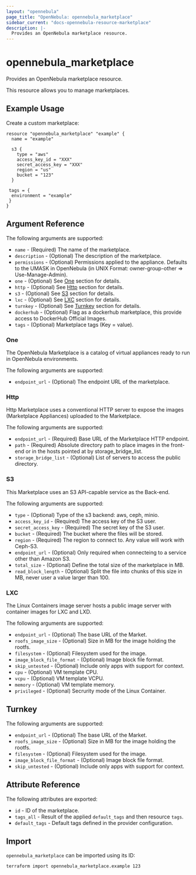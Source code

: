 ```yaml
---
layout: "opennebula"
page_title: "OpenNebula: opennebula_marketplace"
sidebar_current: "docs-opennebula-resource-marketplace"
description: |-
  Provides an OpenNebula marketplace resource.
---
```


# opennebula_marketplace

Provides an OpenNebula marketplace resource.

This resource allows you to manage marketplaces.

## Example Usage

Create a custom marketplace:

```hcl
resource "opennebula_marketplace" "example" {
  name = "example"

  s3 {
    type = "aws"
    access_key_id = "XXX"
    secret_access_key = "XXX"
    region = "us"
    bucket = "123"
  }

 tags = {
  environment = "example"
 }
}
```

## Argument Reference

The following arguments are supported:

* `name` - (Required) The name of the marketplace.
* `description` - (Optional) The description of the marketplace.
* `permissions` - (Optional) Permissions applied to the appliance. Defaults to the UMASK in OpenNebula (in UNIX Format: owner-group-other => Use-Manage-Admin).
* `one` - (Optional) See [One](#One) section for details.
* `http` - (Optional) See [Http](#Http) section for details.
* `s3` - (Optional) See [S3](#S3) section for details.
* `lxc` - (Optional) See [LXC](#LXC) section for details.
* `turnkey` - (Optional) See [Turnkey](#Turnkey) section for details.
* `dockerhub` - (Optional) Flag as a dockerhub marketplace, this provide access to DockerHub Official Images.
* `tags` - (Optional) Marketplace tags (Key = value).

### One

The OpenNebula Marketplace is a catalog of virtual appliances ready to run in OpenNebula environments.

The following arguments are supported:

* `endpoint_url` - (Optional) The endpoint URL of the marketplace.

### Http

Http Marketplace uses a conventional HTTP server to expose the images (Marketplace Appliances) uploaded to the Marketplace.

The following arguments are supported:

* `endpoint_url` - (Required) Base URL of the Marketplace HTTP endpoint.
* `path` - (Required) Absolute directory path to place images in the front-end or in the hosts pointed at by storage_bridge_list.
* `storage_bridge_list` - (Optional) List of servers to access the public directory.

### S3

This Marketplace uses an S3 API-capable service as the Back-end.

The following arguments are supported:

* `type` - (Optional) Type of the s3 backend: aws, ceph, minio.
* `access_key_id` - (Required) The access key of the S3 user.
* `secret_access_key` - (Required) The secret key of the S3 user.
* `bucket` - (Required) The bucket where the files will be stored.
* `region` - (Required) The region to connect to. Any value will work with Ceph-S3.
* `endpoint_url` - (Optional) Only required when connecteing to a service other than Amazon S3.
* `total_size` - (Optional) Define the total size of the marketplace in MB.
* `read_block_length` - (Optional) Split the file into chunks of this size in MB, never user a value larger than 100. 

### LXC

The Linux Containers image server hosts a public image server with container images for LXC and LXD.

The following arguments are supported:

* `endpoint_url` - (Optional) The base URL of the Market.
* `roofs_image_size` - (Optional) Size in MB for the image holding the rootfs.
* `filesystem` - (Optional) Filesystem used for the image.
* `image_block_file_format` - (Optional) Image block file format.
* `skip_untested` - (Optional) Include only apps with support for context.
* `cpu` - (Optional) VM template CPU.
* `vcpu` - (Optional) VM template VCPU.
* `memory` - (Optional) VM template memory.
* `privileged` - (Optional) Secrurity mode of the Linux Container.

## Turnkey

The following arguments are supported:

* `endpoint_url` - (Optional) The base URL of the Market.
* `roofs_image_size` - (Optional) Size in MB for the image holding the rootfs.
* `filesystem` - (Optional) Filesystem used for the image.
* `image_block_file_format` - (Optional) Image block file format.
* `skip_untested` - (Optional) Include only apps with support for context.

## Attribute Reference

The following attributes are exported:

* `id` - ID of the marketplace.
* `tags_all` - Result of the applied `default_tags` and then resource `tags`.
* `default_tags` - Default tags defined in the provider configuration.

## Import

`opennebula_marketplace` can be imported using its ID:

```shell
terraform import opennebula_marketplace.example 123
```
